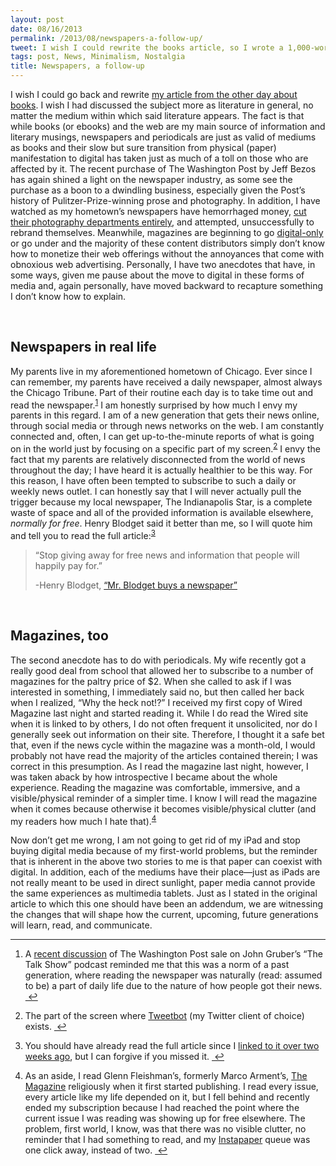 ```yaml
---
layout: post
date: 08/16/2013
permalink: /2013/08/newspapers-a-follow-up/
tweet: I wish I could rewrite the books article, so I wrote a 1,000-word addendum instead!
tags: post, News, Minimalism, Nostalgia
title: Newspapers, a follow-up
---
```


<p>I wish I could go back and rewrite <a href="http://links.engineeredeloquence.com/post/66790901682/books" title="Books - Engineered Eloquence">my article from the other day about books</a>. I wish I had discussed the subject more as literature in general, no matter the medium within which said literature appears. The fact is that while books (or ebooks) and the web are my main source of information and literary musings, newspapers and periodicals are just as valid of mediums as books and their slow but sure transition from physical (paper) manifestation to digital has taken just as much of a toll on those who are affected by it. The recent purchase of The Washington Post by Jeff Bezos has again shined a light on the newspaper industry, as some see the purchase as a boon to a dwindling business, especially given the Post’s history of Pulitzer-Prize-winning prose and photography. In addition, I have watched as my hometown’s newspapers have hemorrhaged money, <a href="http://daringfireball.net/linked/2013/06/03/chicago-sun-times" title="Chicago Sun-Times Fires Photo Staff - Daring Fireball">cut their photography departments entirely</a>, and attempted, unsuccessfully to rebrand themselves. Meanwhile, magazines are beginning to go <a href="http://512pixels.net/2013/07/pcworld-no-print/" title="PCWorld going digital-only - 512 Pixels">digital-only</a> or go under and the majority of these content distributors simply don’t know how to monetize their web offerings without the annoyances that come with obnoxious web advertising. Personally, I have two anecdotes that have, in some ways, given me pause about the move to digital in these forms of media and, again personally, have moved backward to recapture something I don’t know how to explain.</p>

<p><br/></p>

<h2 id="newspapers">Newspapers in real life</h2>

<p>My parents live in my aforementioned hometown of Chicago. Ever since I can remember, my parents have received a daily newspaper, almost always the Chicago Tribune. Part of their routine each day is to take time out and read the newspaper.<sup><a href="#fn:1" id="fnref:1" title="see footnote" class="footnote">1</a></sup> I am honestly surprised by how much I envy my parents in this regard. I am of a new generation that gets their news online, through social media or through news networks on the web. I am constantly connected and, often, I can get up-to-the-minute reports of what is going on in the world just by focusing on a specific part of my screen.<sup><a href="#fn:2" id="fnref:2" title="see footnote" class="footnote">2</a></sup> I envy the fact that my parents are relatively disconnected from the world of news throughout the day; I have heard it is actually healthier to be this way. For this reason, I have often been tempted to subscribe to such a daily or weekly news outlet. I can honestly say that I will never actually pull the trigger because my local newspaper, The Indianapolis Star, is a complete waste of space and all of the provided information is available elsewhere, <em>normally for free</em>. Henry Blodget said it better than me, so I will quote him and tell you to read the full article:<sup><a href="#fn:3" id="fnref:3" title="see footnote" class="footnote">3</a></sup></p>

<blockquote>
<p>“Stop giving away for free news and information that people will happily pay for.”</p>

<p>-Henry Blodget, <a href="http://www.businessinsider.com/i-just-bought-a-newspaper-2013-7" title="Mr. Blodget buys a newspaper">“Mr. Blodget buys a newspaper”</a></p>
</blockquote>

<p><br/></p>

<h2 id="magazines">Magazines, too</h2>

<p>The second anecdote has to do with periodicals. My wife recently got a really good deal from school that allowed her to subscribe to a number of magazines for the paltry price of $2. When she called to ask if I was interested in something, I immediately said no, but then called her back when I realized, “Why the heck not!?” I received my first copy of Wired Magazine last night and started reading it. While I do read the Wired site when it is linked to by others, I do not often frequent it unsolicited, nor do I generally seek out information on their site. Therefore, I thought it a safe bet that, even if the news cycle within the magazine was a month-old, I would probably not have read the majority of the articles contained therein; I was correct in this presumption. As I read the magazine last night, however, I was taken aback by how introspective I became about the whole experience. Reading the magazine was comfortable, immersive, and a visible/physical reminder of a simpler time. I know I will read the magazine when it comes because otherwise it becomes visible/physical clutter (and my readers how much I hate that).<sup><a href="#fn:4" id="fnref:4" title="see footnote" class="footnote">4</a></sup></p>

<p>Now don’t get me wrong, I am not going to get rid of my iPad and stop buying digital media because of my first-world problems, but the reminder that is inherent in the above two stories to me is that paper can coexist with digital. In addition, each of the mediums have their place—just as iPads are not really meant to be used in direct sunlight, paper media cannot provide the same experiences as multimedia tablets. Just as I stated in the original article to which this one should have been an addendum, we are witnessing the changes that will shape how the current, upcoming, future generations will learn, read, and communicate.</p>

<div class="footnotes">
<hr>
<ol><li id="fn:1">
<p>A <a href="http://www.muleradio.net/thetalkshow/50/" title="Gold-Plated USB Cables - The Talk Show">recent discussion</a> of The Washington Post sale on John Gruber’s “The Talk Show” podcast reminded me that this was a norm of a past generation, where reading the newspaper was naturally (read: assumed to be) a part of daily life due to the nature of how people got their news. <a href="#fnref:1" title="return to article" class="reversefootnote"> ↩</a></p>
</li>

<li id="fn:2">
<p>The part of the screen where <a href="http://tapbots.com/software/tweetbot/mac/" title="Tweetbot for Mac by Tapbots">Tweetbot</a> (my Twitter client of choice) exists. <a href="#fnref:2" title="return to article" class="reversefootnote"> ↩</a></p>
</li>

<li id="fn:3">
<p>You should have already read the full article since I <a href="http://links.engineeredeloquence.com/post/56869506802/mr-blodget-buys-a-newspaper" title="Mr. Blodget buys a newspaper">linked to it over two weeks ago</a>, but I can forgive if you missed it. <a href="#fnref:3" title="return to article" class="reversefootnote"> ↩</a></p>
</li>

<li id="fn:4">
<p>As an aside, I read Glenn Fleishman’s, formerly Marco Arment’s, <a href="http://the-magazine.org/" title="The Magazine">The Magazine</a> religiously when it first started publishing. I read every issue, every article like my life depended on it, but I fell behind and recently ended my subscription because I had reached the point where the current issue I was reading was showing up for free elsewhere. The problem, first world, I know, was that there was no visible clutter, no reminder that I had something to read, and my <a href="http://www.instapaper.com" title="Instapaper">Instapaper</a> queue was one click away, instead of two. <a href="#fnref:4" title="return to article" class="reversefootnote"> ↩</a></p>
</li>

</ol></div>